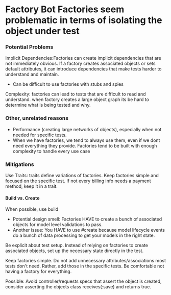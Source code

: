 # Factory Bot Factories seem problematic in terms of isolating the object under test

### Potential Problems

Implicit Dependencies:Factories can create implicit dependencies that are not immediately obvious. If a factory creates associated objects or sets default attributes, it can introduce dependencies that make tests harder to understand and maintain.

- Can be difficult to use factories with stubs and spies

Complexity: factories can lead to tests that are difficult to read and understand. when factory creates a large object graph its be hard to determine what is being tested and why.

### Other, unrelated reasons

- Performance (creating large networks of objects), especially when not needed for specific tests.
- When we have factories, we tend to always use them, even if we dont need everything they provide. Factories tend to be built with enough complexity to handle every use case


### Mitigations 

Use Traits: traits define variations of factories. Keep factories simple and focused on the specific test. If not every billing info needs a payment method, keep it in a trait.


#### Build vs. Create

When possible, use build

- Potential design smell: Factories HAVE to create a bunch of associated objects for model level validations to pass.
- Another issue: You HAVE to use #create because model lifecycle events do a bunch of data processing to get your models in the right state.

Be explicit about test setup. Instead of relying on factories to create associated objects, set up the necessary state directly in the test.

Keep factories simple. Do not add unnecessary attributes/associations most tests don't need. Rather, add those in the specific tests. Be comfortable not having a factory for everything. 

Possible: Avoid controller/requests specs that assert the object is created, consider asserting the objects class receives(:save) and returns true.

